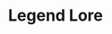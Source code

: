 ---
title: "Legend Lore"

spell:
  schools:
    - name:        "Divination"
      subschools:  []
      descriptors: []
  classes:
    - name:  "Bard"
      abbr:  "Brd"
      level: 4
    - name:  "Sorcerer/Wizard"
      abbr:  "Sor/Wiz"
      level: 6
  domains:
    - name:  "Knowledge"
      abbr:  "Knowledge"
      level: 7
  components:         [V, S, M, F]
  castingTime:        "See text"
  range:              "Personal"
  target:             "You"
  duration:           "See text"
  materialComponents: ["Incense worth at least 250 gp."]
  focus:              "Four strips of ivory (worth 50 gp each) formed into a rectangle."
  description:        |
    Legend lore brings to your mind legends about an important person, place, or thing. If the person or thing is at hand, or if you are in the place in question, the casting time is only 1d4x10 minutes. If you have only detailed information on the person, place, or thing, the casting time is 1d10 days, and the resulting lore is less complete and specific (though it often provides enough information to help you find the person, place, or thing, thus allowing a better legend lore result next time). If you know only rumors, the casting time is 2d6 weeks, and the resulting lore is vague and incomplete (though it often directs you to more detailed information, thus allowing a better legend lore result next time).

    During the casting, you cannot engage in other than routine activities: eating, sleeping, and so forth. When completed, the divination brings legends (if any) about the person, place, or things to your mind. These may be legends that are still current, legends that have been forgotten, or even information that has never been generally known. If the person, place, or thing is not of legendary importance, you gain no information. As a rule of thumb, characters who are 11th level and higher are "legendary," as are the sorts of creatures they contend with, the major magic items they wield, and the places where they perform their key deeds.
---